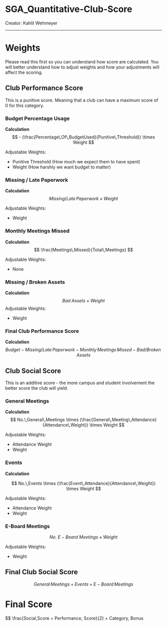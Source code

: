 # SGA_Quantitative-Club-Score
Creator: Kahlil Wehmeyer

***
# Weights
Please read this first so you can understand how score are calculated. You will better understand how to adjust weights and how your adjustments will affect the scoring.

## Club Performance Score
This is a punitive score. Meaning that a club can have a maximum score of 0 for this category. 

### Budget Percentage Usage

**Calculation**
$$ - (\frac{Percentage\,Of\,BudgetUsed}{Punitive\,Threshold})  \times Weight $$

Adjustable Weights:
- Punitive Threshold (How much we expect them to have spent)
- Weight (How harshly we want budget to matter)

### Missing /  Late Paperwork

**Calculation**
$$ Missing/Late\,Paperwork \times Weight$$

Adjustable Weights:
- Weight

### Monthly Meetings Missed

**Calculation**
$$ \frac{Meetings\,Missed}{Total\,Meetings} $$

Adjustable Weights:
- None

### Missing / Broken Assets

**Calculation**
$$ Bad\; Assets \times Weight
$$
Adjustable Weights:
- Weight

### Final Club Performance Score

**Calculation**
$$ Budget - Missing/Late\, Paperwork - Monthly\, Meetings\, Missed - Bad/Broken\, Assets$$

## Club Social Score
This is an additive score - the more campus and student involvement the better score the club will yield.

### General Meetings

**Calculation**
$$ No.\,General\,Meetings \times (\frac{General\,Meeting\,Attendance}{Attendance\,Weight}) \times Weight $$

Adjustable Weights:
- Attendance Weight
- Weight

### Events

**Calculation**

$$ No.\,Events \times (\frac{Event\,Attendance}{Attendance\,Weight}) \times Weight $$

Adjustable Weights:
- Attendance Weight
- Weight

### E-Board Meetings

$$ No.\:E-Board\:Meetings  \times Weight $$

Adjustable Weights:
- Weight

## Final Club Social Score

$$ General\, Meetings + Events + E-Board\, Meetings$$

# Final Score 

$$ \frac{Social\,Score + Performance\, Score}{2} + Category\, Bonus
